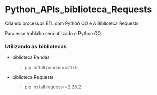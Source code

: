 # Python_APIs_biblioteca_Requests

Criando processos ETL com Python OO e A Biblioteca Requests

Para esse trablaho será utilizado o Python OO

### Utilizando as bibliotecas

- biblioteca Pandas 
  
  > pip install pandas==2.0.0

- biblioteca Requests
  
  > pip install request==2.28.2
